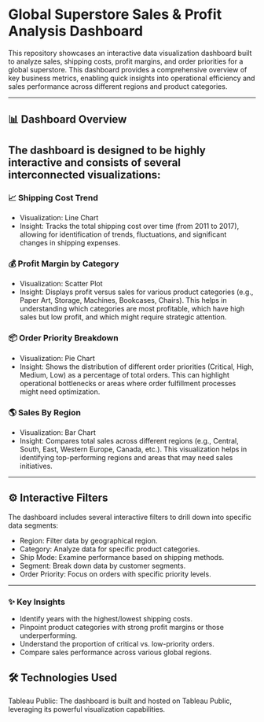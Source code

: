 # Global Superstore Sales & Profit Analysis Dashboard
This repository showcases an interactive data visualization dashboard built to analyze sales, shipping costs, profit margins, and order priorities for a global superstore. This dashboard provides a comprehensive overview of key business metrics, enabling quick insights into operational efficiency and sales performance across different regions and product categories.

---
## 📊 Dashboard Overview
The dashboard is designed to be highly interactive and consists of several interconnected visualizations:
---
### 📈 Shipping Cost Trend
- Visualization: Line Chart
- Insight: Tracks the total shipping cost over time (from 2011 to 2017), allowing for identification of trends, fluctuations, and significant changes in shipping expenses.

### 💰 Profit Margin by Category
- Visualization: Scatter Plot
- Insight: Displays profit versus sales for various product categories (e.g., Paper Art, Storage, Machines, Bookcases, Chairs). This helps in understanding which categories are most profitable, which have high sales but low profit, and which might require strategic attention.

### 📦 Order Priority Breakdown
- Visualization: Pie Chart
- Insight: Shows the distribution of different order priorities (Critical, High, Medium, Low) as a percentage of total orders. This can highlight operational bottlenecks or areas where order fulfillment processes might need optimization.

### 🌎 Sales By Region
- Visualization: Bar Chart
- Insight: Compares total sales across different regions (e.g., Central, South, East, Western Europe, Canada, etc.). This visualization helps in identifying top-performing regions and areas that may need sales initiatives.

---
## ⚙️ Interactive Filters
The dashboard includes several interactive filters to drill down into specific data segments:
- Region: Filter data by geographical region.
- Category: Analyze data for specific product categories.
- Ship Mode: Examine performance based on shipping methods.
- Segment: Break down data by customer segments.
- Order Priority: Focus on orders with specific priority levels.

---
### ✨ Key Insights
- Identify years with the highest/lowest shipping costs.
- Pinpoint product categories with strong profit margins or those underperforming.
- Understand the proportion of critical vs. low-priority orders.
- Compare sales performance across various global regions.

## 🛠️ Technologies Used
Tableau Public: The dashboard is built and hosted on Tableau Public, leveraging its powerful visualization capabilities.
